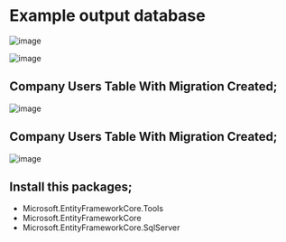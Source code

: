 # Example output database

![image](https://user-images.githubusercontent.com/53406778/215103105-9d51dc3e-49c5-415b-b325-726a78036b3a.png)


![image](https://user-images.githubusercontent.com/53406778/215103242-82cb12f5-178f-4e5d-88f2-895120e3c4d9.png)


## Company Users Table With Migration Created;
![image](https://user-images.githubusercontent.com/53406778/215103584-240cc3c0-1074-4e66-9273-ad0544cc7983.png)


## Company Users Table With Migration Created;
![image](https://user-images.githubusercontent.com/53406778/215103637-ff5c5614-89bc-4236-9473-446fd34e8a07.png)



## Install this packages;

* Microsoft.EntityFrameworkCore.Tools
* Microsoft.EntityFrameworkCore
* Microsoft.EntityFrameworkCore.SqlServer


